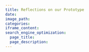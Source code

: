 ```yaml
---
title: Reflections on our Prototype
date:
image_path:
categories:
iframe_content:
search_engine_optimization:
  page_title:
  page_description:
---
```

